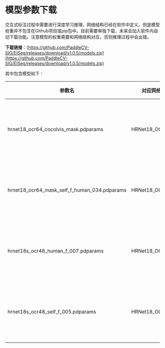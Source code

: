 # 模型参数下载

交互式标注过程中需要进行深度学习推理，网络结构已经在软件中定义，但是模型权重并不包含在Github项目或pip包中。目前需要单独下载，未来会加入软件内自动下载功能。注意模型的权重需要和网络结构对应，否则推理过程中会出错。

**下载链接**：[https://github.com/PaddleCV-SIG/EISeg/releases/download/v1.0.5/models.zip](https://github.com/PaddleCV-SIG/EISeg/releases/download/v1.0.5/models.zip)

其中包含模型如下：

| 参数名                                       | 对应网络      | 说明             |
| -------------------------------------------- | ------------- | ---------------- |
| hrnet18_ocr64_cocolvis_mask.pdparams         | HRNet18_OCR64 | 大型通用分割网络 |
| hrnet18_ocr64_mask_self_f_human_034.pdparams | HRNet18_OCR64 | 大型人像分割网络 |
| hrnet18s_ocr48_human_f_007.pdparams          | HRNet18_OCR48 | 小型人像分割网络 |
| hrnet18s_ocr48_self_f_005.pdparams           | HRNet18_OCR48 | 小型通用分割网络 |

